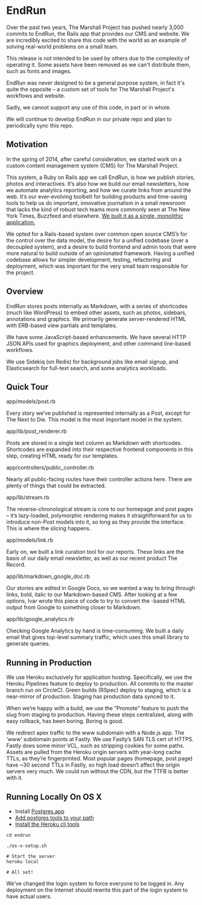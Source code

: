 # EndRun

Over the past two years, The Marshall Project has pushed nearly 3,000 commits to EndRun, the Rails app that provides our CMS and website. We are incredibly excited to share this code with the world as an example of solving real-world problems on a small team.

This release is not intended to be used by others due to the complexity of operating it. Some assets have been removed as we can't distribute them, such as fonts and images.

EndRun was never designed to be a general purpose system, in fact it's quite the opposite – a custom set of tools for The Marshall Project's workflows and website.

Sadly, we cannot support any use of this code, in part or in whole.

We will continue to develop EndRun in our private repo and plan to periodically sync this repo.

## Motivation

In the spring of 2014, after careful consideration, we started work on a custom content management system (CMS) for The Marshall Project.

This system, a Ruby on Rails app we call EndRun, is how we publish stories, photos and interactives. It’s also how we build our email newsletters, how we automate analytics reporting, and how we curate links from around the web. It’s our ever-evolving toolbelt for building products and time-saving tools to help us do important, innovative journalism in a small newsroom that lacks the kind of robust tech teams more commonly seen at The New York Times, Buzzfeed and elsewhere. [We built it as a single, monolithic application. ][1]

We opted for a Rails-based system over common open source CMS’s for the control over the data model, the desire for a unified codebase (over a decoupled system), and a desire to build frontend and admin tools that were more natural to build outside of an opinionated framework. Having a unified codebase allows for simpler development, testing, refactoring and deployment, which was important for the very small team responsible for the project.

## Overview

EndRun stores posts internally as Markdown, with a series of shortcodes (much like WordPress) to embed other assets, such as photos, sidebars, annotations and graphics. We primarily generate server-rendered HTML with ERB-based view partials and templates.

We have some JavaScript-based enhancements. We have several HTTP JSON APIs used for graphics deployment, and other command line-based workflows.

We use Sidekiq (on Redis) for background jobs like email signup, and Elasticsearch for full-text search, and some analytics workloads.

## Quick Tour

app/models/post.rb

Every story we’ve published is represented internally as a Post, except for The Next to Die. This model is the most important model in the system.

app/lib/post\_renderer.rb

Posts are stored in a single text column as Markdown with shortcodes. Shortcodes are expanded into their respective frontend components in this step, creating HTML ready for our templates.

app/controllers/public\_controller.rb

Nearly all public-facing routes have their controller actions here. There are plenty of things that could be extracted.

app/lib/stream.rb

The reverse-chronological stream is core to our homepage and post pages – it’s lazy-loaded, polymorphic rendering makes it straightforward for us to introduce non-Post models into it, so long as they provide the interface. This is where the slicing happens.

app/models/link.rb

Early on, we built a link curation tool for our reports. These links are the basis of our daily email newsletter, as well as our recent product The Record.

app/lib/markdown\_google\_doc.rb

Our stories are edited in Google Docs, so we wanted a way to bring through links, bold, italic to our Markdown-based CMS. After looking at a few options, Ivar wrote this piece of code to try to convert the <span>-based HTML output from Google to something closer to Markdown.

app/lib/google\_analytics.rb

Checking Google Analytics by hand is time-consuming. We built a daily email that gives top-level summary traffic, which uses this small library to generate queries.

## Running in Production

We use Heroku exclusively for application hosting. Specifically, we use the Heroku Pipelines feature to deploy to production. All commits to the master branch run on CircleCI. Green builds (RSpec) deploy to staging, which is a near-mirror of production. Staging has production data synced to it.

When we’re happy with a build, we use the “Promote” feature to push the slug from staging to production. Having these steps centralized, along with easy rollback, has been boring. Boring is good.

We redirect apex traffic to the www subdomain with a Node.js app. The ‘www’ subdomain points at Fastly. We use Fastly’s SAN TLS cert of HTTPS. Fastly does some minor VCL, such as stripping cookies for some paths. Assets are pulled from the Heroku origin servers with year-long cache TTLs, as they’re fingerprinted. Most popular pages (homepage, post page) have ~30 second TTLs in Fastly, so high load doesn’t affect the origin servers very much. We could run without the CDN, but the TTFB is better with it.

## Running Locally On OS X

- Install [Postgres.app](http://postgresapp.com/)
- [Add postgres tools to your path](http://postgresapp.com/documentation/cli-tools.html)
- [Install the Heroku cli tools](https://devcenter.heroku.com/articles/heroku-command-line)

```
cd endrun

./os-x-setup.sh

# Start the server
heroku local

# All set!
```

We’ve changed the login system to force everyone to be logged in. Any deployment on the Internet should rewrite this part of the login system to have actual users.


[1]: https://m.signalvnoise.com/the-majestic-monolith-29166d022228#.xavmedkjj
